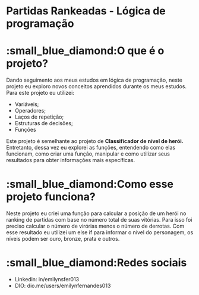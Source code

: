 <h1>Partidas Rankeadas - Lógica de programação</h1>

<h1>:small_blue_diamond:O que é o projeto?</h1>

<p>Dando seguimento aos meus estudos em lógica de programação, neste projeto eu exploro novos conceitos aprendidos durante os meus estudos. Para este projeto eu utilizei:
<ul>
  <li>Variáveis;</li>
  <li>Operadores;</li>
  <li>Laços de repetição;</li>
  <li>Estruturas de decisões;</li>
  <li>Funções</li>
</ul></p>

<p>Este projeto é semelhante ao projeto de <strong>Classificador de nível de herói.</strong> Entretanto, dessa vez eu explorei as funções, entendendo como elas funcionam, como criar uma função, manipular e como utilizar seus resultados para obter informações mais específicas.</p>

<h1>:small_blue_diamond:Como esse projeto funciona?</h1>

<p>Neste projeto eu criei uma função para calcular a posição de um herói no ranking de partidas com base no número total de suas vitórias. Para isso foi preciso calcular o número de virórias menos o número de derrotas. Com esse resultado eu utilizei um else if para informar o nível do personagem, os níveis podem ser ouro, bronze, prata e outros. </p>

<h1>:small_blue_diamond:Redes sociais</h1>

<ul>
  <li>Linkedin: in/emilynsfer013</li>
  <li>DIO: dio.me/users/emilynfernandes013</li>
</ul>
